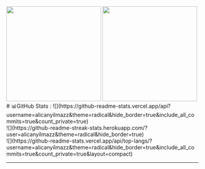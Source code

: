 



<img src="https://www.ugurbenli.com/img/2020-04-10-powershell-de-dotnet-core-projesi-olusturma/netcore.png" width="248">
<img src="https://www.technopat.net/wp-content/uploads/2023/06/NET-Framework-4.8.1-Yayinlandi.jpg" width="248">
# 📊GitHub Stats :
![](https://github-readme-stats.vercel.app/api?username=alicanyilmazz&theme=radical&hide_border=true&include_all_commits=true&count_private=true)<br/>
![](https://github-readme-streak-stats.herokuapp.com/?user=alicanyilmazz&theme=radical&hide_border=true)<br/>
![](https://github-readme-stats.vercel.app/api/top-langs/?username=alicanyilmazz&theme=radical&hide_border=true&include_all_commits=true&count_private=true&layout=compact)

---

